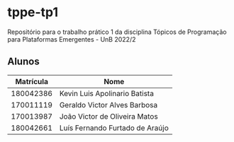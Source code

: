 # tppe-tp1

Repositório para o trabalho prático 1 da disciplina Tópicos de Programação para Plataformas Emergentes - UnB 2022/2

## Alunos

| Matrícula | Nome                          |
| --------- | ----------------------------- |
| 180042386 | Kevin Luis Apolinario Batista |
| 170011119 | Geraldo Victor Alves Barbosa  |
| 170013987 | João Victor de Oliveira Matos |
| 180042661 | Luís Fernando Furtado de Araújo |
